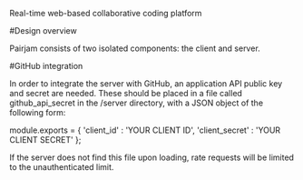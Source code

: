 Real-time web-based collaborative coding platform

#Design overview

Pairjam consists of two isolated components: the client and server.

#GitHub integration

In order to integrate the server with GitHub, an application API public key
and secret are needed. These should be placed in a file called github_api_secret in
the /server directory, with a JSON object of the following form:

module.exports = {
	'client_id' : 'YOUR CLIENT ID',
	'client_secret' : 'YOUR CLIENT SECRET'
};

If the server does not find this file upon loading, rate requests will be limited to
the unauthenticated limit.